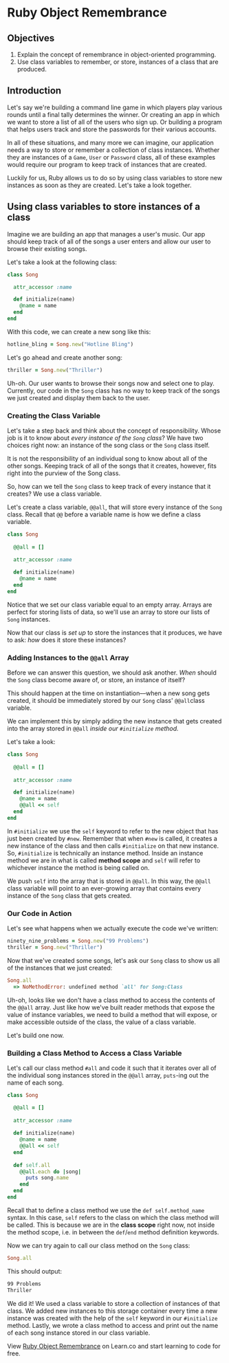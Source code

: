 # Ruby Object Remembrance 

## Objectives

1. Explain the concept of remembrance in object-oriented programming. 
2. Use class variables to remember, or store, instances of a class that are produced. 

## Introduction

Let's say we're building a command line game in which players play various rounds until a final tally determines the winner. Or creating an app in which we want to store a list of all of the users who sign up. Or building a program that helps users track and store the passwords for their various accounts. 

In all of these situations, and many more we can imagine, our application needs a way to store or remember a collection of class instances. Whether they are instances of a `Game`, `User` or `Password` class, all of these examples would require our program to keep track of instances that are created. 

Luckily for us, Ruby allows us to do so by using class variables to store new instances as soon as they are created. Let's take a look together. 

## Using class variables to store instances of a class

Imagine we are building an app that manages a user's music. Our app should keep track of all of the songs a user enters and allow our user to browse their existing songs. 

Let's take a look at the following class:

```ruby
class Song

  attr_accessor :name

  def initialize(name)
    @name = name
  end
end
```

With this code, we can create a new song like this:

```ruby
hotline_bling = Song.new("Hotline Bling")
```

Let's go ahead and create another song:

```ruby
thriller = Song.new("Thriller") 
```

Uh-oh. Our user wants to browse their songs now and select one to play. Currently, our code in the `Song` class has no way to keep track of the songs we just created and display them back to the user. 

### Creating the Class Variable

Let's take a step back and think about the concept of responsibility. Whose job is it to know about *every instance of the `Song` class*? We have two choices right now: an instance of the song class or the `Song` class itself.

It is not the responsibility of an individual song to know about all of the other songs. Keeping track of all of the songs that it creates, however, fits right into the purview of the Song class. 

So, how can we tell the `Song` class to keep track of every instance that it creates? We use a class variable. 

Let's create a class variable, `@@all`, that will store every instance of the `Song` class. Recall that `@@` before a variable name is how we define a class variable.

```ruby
class Song
	
  @@all = []
	
  attr_accessor :name

  def initialize(name)
    @name = name
  end
end
```

Notice that we set our class variable equal to an empty array. Arrays are perfect for storing lists of data, so we'll use an array to store our lists of `Song` instances. 

Now that our class is *set up* to store the instances that it produces, we have to ask: *how* does it store these instances?

### Adding Instances to the `@@all` Array

Before we can answer this question, we should ask another. *When* should the `Song` class become aware of, or store, an instance of itself? 

This should happen at the time on instantiation––when a new song gets created, it should be immediately stored by our `Song` class' `@@all`class variable. 

We can implement this by simply adding the new instance that gets created into the array stored in `@@all` *inside our `#initialize` method.*

Let's take a look:

```ruby
class Song
	
  @@all = []
	
  attr_accessor :name

  def initialize(name)
    @name = name
    @@all << self
  end
end
```

In `#initialize` we use the `self` keyword to refer to the new object that has just been created by `#new`. Remember that when `#new` is called, it creates a new instance of the class and then calls `#initialize` on that new instance. So, `#initialize` is technically an instance method. Inside an instance method we are in what is called **method scope** and `self` will refer to whichever instance the method is being called on. 

We push `self` into the array that is stored in `@@all`. In this way, the `@@all` class variable will point to an ever-growing array that contains every instance of the `Song` class that gets created. 

### Our Code in Action

Let's see what happens when we actually execute the code we've written:

```ruby
ninety_nine_problems = Song.new("99 Problems")
thriller = Song.new("Thriller")
```

Now that we've created some songs, let's ask our `Song` class to show us all of the instances that we just created:

```ruby
Song.all
  => NoMethodError: undefined method `all' for Song:Class
```

Uh-oh, looks like we don't have a class method to access the contents of the `@@all` array. Just like how we've built reader methods that expose the value of instance variables, we need to build a method that will expose, or make accessible outside of the class, the value of a class variable. 

Let's build one now.

### Building a Class Method to Access a Class Variable

Let's call our class method `#all` and code it such that it iterates over all of the individual song instances stored in the `@@all` array, `puts`-ing out the name of each song. 

```ruby
class Song

  @@all = []
	
  attr_accessor :name
	
  def initialize(name)
    @name = name
    @@all << self
  end
	
  def self.all
    @@all.each do |song|
      puts song.name
    end
  end
end
```

Recall that to define a class method we use the `def self.method_name` syntax. In this case, `self` refers to the class on which the class method will be called. This is because we are in the **class scope** right now, not inside the method scope, i.e. in between the `def`/`end` method definition keywords. 

Now we can try again to call our class method on the `Song` class:

```ruby
Song.all
```

This should output:

```bash
99 Problems
Thriller
```

We did it! We used a class variable to store a collection of instances of that class. We added new instances to this storage container every time a new instance was created with the help of the `self` keyword in our `#initialize` method. Lastly, we wrote a class method to access and print out the name of each song instance stored in our class variable. 

<p data-visibility='hidden'>View <a href='https://learn.co/lessons/ruby-remembering-objects-readme' title='Ruby Object Remembrance'>Ruby Object Remembrance</a> on Learn.co and start learning to code for free.</p>
